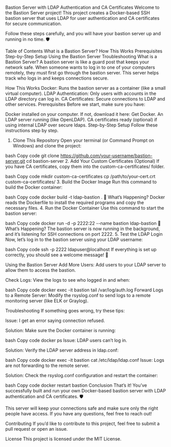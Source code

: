 Bastion Server with LDAP Authentication and CA Certificates
Welcome to the Bastion Server project! This project creates a Docker-based SSH bastion server that uses LDAP for user authentication and CA certificates for secure communication.

Follow these steps carefully, and you will have your bastion server up and running in no time. 🛡️

Table of Contents
What is a Bastion Server?
How This Works
Prerequisites
Step-by-Step Setup
Using the Bastion Server
Troubleshooting
What is a Bastion Server?
A bastion server is like a guard post that keeps your network safe. When someone wants to log in to one of your computers remotely, they must first go through the bastion server. This server helps track who logs in and keeps connections secure.

How This Works
Docker: Runs the bastion server as a container (like a small virtual computer).
LDAP Authentication: Only users with accounts in the LDAP directory can log in.
CA Certificates: Secure connections to LDAP and other services.
Prerequisites
Before we start, make sure you have:

Docker installed on your computer.
If not, download it here: Get Docker.
An LDAP server running (like OpenLDAP).
CA certificates ready (optional) if using internal LDAP over secure ldaps.
Step-by-Step Setup
Follow these instructions step by step.

1. Clone This Repository
Open your terminal (or Command Prompt on Windows) and clone the project:

bash
Copy code
git clone https://github.com/your-username/bastion-server.git
cd bastion-server
2. Add Your Custom Certificates (Optional)
If you have CA certificates, copy them into the custom-ca-certificates/ folder.

bash
Copy code
mkdir custom-ca-certificates
cp /path/to/your-cert.crt custom-ca-certificates/
3. Build the Docker Image
Run this command to build the Docker container:

bash
Copy code
docker build -t ldap-bastion .
📝 What’s Happening?
Docker reads the Dockerfile to install the required programs and copy the necessary files.
4. Run the Docker Container
Use this command to start the bastion server:

bash
Copy code
docker run -d -p 2222:22 --name bastion ldap-bastion
📝 What’s Happening?
The bastion server is now running in the background, and it’s listening for SSH connections on port 2222.
5. Test the LDAP Login
Now, let’s log in to the bastion server using your LDAP username:

bash
Copy code
ssh -p 2222 ldapuser@localhost
If everything is set up correctly, you should see a welcome message! 🎉

Using the Bastion Server
Add More Users: Add users to your LDAP server to allow them to access the bastion.

Check Logs: View the logs to see who logged in and when:

bash
Copy code
docker exec -it bastion tail /var/log/auth.log
Forward Logs to a Remote Server: Modify the rsyslog.conf to send logs to a remote monitoring server (like ELK or Graylog).

Troubleshooting
If something goes wrong, try these tips:

Issue: I get an error saying connection refused.

Solution: Make sure the Docker container is running:

bash
Copy code
docker ps
Issue: LDAP users can’t log in.

Solution: Verify the LDAP server address in ldap.conf:

bash
Copy code
docker exec -it bastion cat /etc/ldap/ldap.conf
Issue: Logs are not forwarding to the remote server.

Solution: Check the rsyslog.conf configuration and restart the container:

bash
Copy code
docker restart bastion
Conclusion
That’s it! You’ve successfully built and run your own Docker-based bastion server with LDAP authentication and CA certificates. 🛡️

This server will keep your connections safe and make sure only the right people have access. If you have any questions, feel free to reach out!

Contributing
If you’d like to contribute to this project, feel free to submit a pull request or open an issue.

License
This project is licensed under the MIT License.

